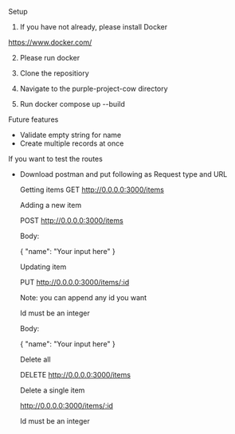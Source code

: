 Setup

1. If you have not already, please install Docker

https://www.docker.com/

2. Please run docker

3. Clone the repositiory

4. Navigate to the purple-project-cow directory

5. Run docker compose up --build

Future features

- Validate empty string for name
- Create multiple records at once

If you want to test the routes

- Download postman and put following as Request type and URL

  Getting items
  GET http://0.0.0.0:3000/items

  Adding a new item

  POST http://0.0.0.0:3000/items

  Body:

  {
    "name": "Your input here"
  }

  Updating item

  PUT http://0.0.0.0:3000/items/:id

  Note: you can append any id you want

  Id must be an integer

  Body:

  {
    "name": "Your input here"
  }

  Delete all

  DELETE http://0.0.0.0:3000/items

  Delete a single item

  http://0.0.0.0:3000/items/:id

  Id must be an integer

